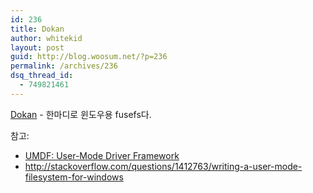 ```yaml
---
id: 236
title: Dokan
author: whitekid
layout: post
guid: http://blog.woosum.net/?p=236
permalink: /archives/236
dsq_thread_id:
  - 749821461
---
```

[Dokan][1] - 한마디로 윈도우용 fusefs다.

참고:

  * [UMDF: User-Mode Driver Framework][2]
  * http://stackoverflow.com/questions/1412763/writing-a-user-mode-filesystem-for-windows

 [1]: http://dokan-dev.net/en/
 [2]: http://www.microsoft.com/whdc/driver/wdf/UMDF.mspx